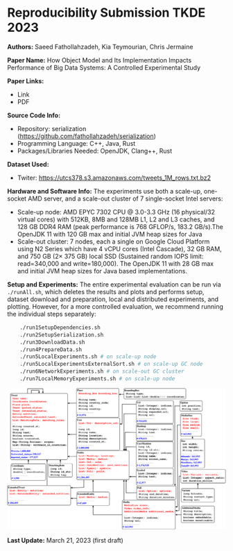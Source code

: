 # Reproducibility Submission TKDE 2023
**Authors:** Saeed Fathollahzadeh, Kia Teymourian, Chris Jermaine

**Paper Name:** How Object Model and Its Implementation Impacts Performance of Big Data Systems: A Controlled Experimental Study

**Paper Links:** 
 * Link 
 * PDF

 **Source Code Info:**
 * Repository: serialization (https://github.com/fathollahzadeh/serialization)
 * Programming Language: C++, Java, Rust
 * Packages/Libraries Needed: OpenJDK, Clang++, Rust

**Dataset Used:**
* Twiter: <https://utcs378.s3.amazonaws.com/tweets_1M_rows.txt.bz2>

**Hardware and Software Info:** The experiments use both a scale-up, one-socket AMD server, and a scale-out cluster of 7 single-socket Intel servers:
 * Scale-up node: AMD EPYC 7302 CPU @ 3.0-3.3 GHz (16 physical/32 virtual cores) with 512KB, 8MB and 128MB
L1, L2 and L3 caches, and 128 GB DDR4 RAM (peak performance is 768 GFLOP/s, 183.2 GB/s).The OpenJDK
11 with 120 GB max and initial JVM heap sizes for Java 
* Scale-out cluster: 7 nodes, each a single on Google Cloud Platform using N2 Series which have 4
vCPU cores (Intel Cascade), 32 GB RAM, and 750 GB (2× 375 GB) local SSD (Sustained random IOPS limit:
read=340,000 and write=180,000). The OpenJDK 11 with 28 GB max and initial JVM heap sizes for Java based
implementations.

**Setup and Experiments:** The entire experimental evaluation can be run via `./runAll.sh`, which deletes the results and plots and performs setup, dataset download and preparation, local and distributed experiments, and plotting. However, for a more controlled evaluation, we recommend running the individual steps separately:

  ```bash
      ./run1SetupDependencies.sh
      ./run2SetupSerialization.sh
      ./run3DownloadData.sh
      ./run4PrepareData.sh
      ./run5LocalExperiments.sh # on scale-up node
      ./run5LocalExperimentsExternalSort.sh # on scale-up GC node
      ./run6NetworkExperiments.sh # on scale-out GC cluster
      ./run7LocalMemoryExperiments.sh # on scale-up node
   ```


![Object Relationships and Ratio Frequency of Tweet Objects (for one million tweet dataset)](images/tweet_complex_object.png)


**Last Update:** March 21, 2023 (first draft)





